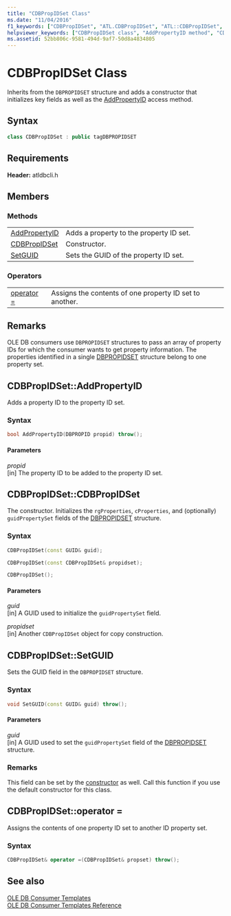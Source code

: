 ```yaml
---
title: "CDBPropIDSet Class"
ms.date: "11/04/2016"
f1_keywords: ["CDBPropIDSet", "ATL.CDBPropIDSet", "ATL::CDBPropIDSet", "CDBPropIDSet.AddPropertyID", "CDBPropIDSet::AddPropertyID", "AddPropertyID", "ATL.CDBPropIDSet.AddPropertyID", "ATL::CDBPropIDSet::AddPropertyID", "ATL::CDBPropIDSet::CDBPropIDSet", "CDBPropIDSet.CDBPropIDSet", "CDBPropIDSet::CDBPropIDSet", "ATL.CDBPropIDSet.CDBPropIDSet", "CDBPropIDSet.operator=", "ATL.CDBPropIDSet.operator=", "ATL::CDBPropIDSet::operator=", "CDBPropIDSet::operator=", "CDBPropIDSet.SetGUID", "ATL::CDBPropIDSet::SetGUID", "ATL.CDBPropIDSet.SetGUID", "CDBPropIDSet::SetGUID"]
helpviewer_keywords: ["CDBPropIDSet class", "AddPropertyID method", "CDBPropIDSet class, constructor", "operator =, property sets", "= operator, with OLE DB templates", "operator=, property sets", "SetGUID method"]
ms.assetid: 52bb806c-9581-494d-9af7-50d8a4834805
---
```

# CDBPropIDSet Class

Inherits from the `DBPROPIDSET` structure and adds a constructor that initializes key fields as well as the [AddPropertyID](../../data/oledb/cdbpropidset-addpropertyid.md) access method.

## Syntax

```cpp
class CDBPropIDSet : public tagDBPROPIDSET
```

## Requirements

**Header:** atldbcli.h

## Members

### Methods

|||
|-|-|
|[AddPropertyID](#addpropertyid)|Adds a property to the property ID set.|
|[CDBPropIDSet](#cdbpropidset)|Constructor.|
|[SetGUID](#setguid)|Sets the GUID of the property ID set.|

### Operators

|||
|-|-|
|[operator =](#op_equal)|Assigns the contents of one property ID set to another.|

## Remarks

OLE DB consumers use `DBPROPIDSET` structures to pass an array of property IDs for which the consumer wants to get property information. The properties identified in a single [DBPROPIDSET](/previous-versions/windows/desktop/ms717981(v=vs.85)) structure belong to one property set.

## <a name="addpropertyid"></a> CDBPropIDSet::AddPropertyID

Adds a property ID to the property ID set.

### Syntax

```cpp
bool AddPropertyID(DBPROPID propid) throw();
```

#### Parameters

*propid*<br/>
[in] The property ID to be added to the property ID set.

## <a name="cdbpropidset"></a> CDBPropIDSet::CDBPropIDSet

The constructor. Initializes the `rgProperties`, `cProperties`, and (optionally) `guidPropertySet` fields of the [DBPROPIDSET](/previous-versions/windows/desktop/ms717981(v=vs.85)) structure.

### Syntax

```cpp
CDBPropIDSet(const GUID& guid);

CDBPropIDSet(const CDBPropIDSet& propidset);

CDBPropIDSet();
```

#### Parameters

*guid*<br/>
[in] A GUID used to initialize the `guidPropertySet` field.

*propidset*<br/>
[in] Another `CDBPropIDSet` object for copy construction.

## <a name="setguid"></a> CDBPropIDSet::SetGUID

Sets the GUID field in the `DBPROPIDSET` structure.

### Syntax

```cpp
void SetGUID(const GUID& guid) throw();
```

#### Parameters

*guid*<br/>
[in] A GUID used to set the `guidPropertySet` field of the [DBPROPIDSET](/previous-versions/windows/desktop/ms717981(v=vs.85)) structure.

### Remarks

This field can be set by the [constructor](../../data/oledb/cdbpropidset-cdbpropidset.md) as well. Call this function if you use the default constructor for this class.

## <a name="op_equal"></a> CDBPropIDSet::operator =

Assigns the contents of one property ID set to another ID property set.

### Syntax

```cpp
CDBPropIDSet& operator =(CDBPropIDSet& propset) throw();
```

## See also

[OLE DB Consumer Templates](../../data/oledb/ole-db-consumer-templates-cpp.md)<br/>
[OLE DB Consumer Templates Reference](../../data/oledb/ole-db-consumer-templates-reference.md)
